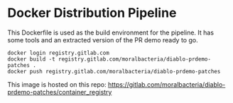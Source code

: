 # Docker Distribution Pipeline

This Dockerfile is used as the build environment for the pipeline. It has some tools and an extracted version of the PR demo ready to go.

	docker login registry.gitlab.com
    docker build -t registry.gitlab.com/moralbacteria/diablo-prdemo-patches .
    docker push registry.gitlab.com/moralbacteria/diablo-prdemo-patches

This image is hosted on this repo: https://gitlab.com/moralbacteria/diablo-prdemo-patches/container_registry